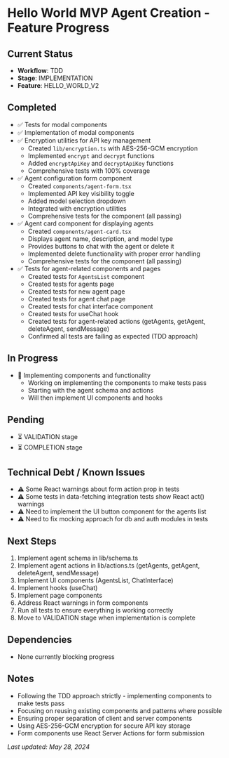 # Hello World MVP Agent Creation - Feature Progress

## Current Status
- **Workflow**: TDD
- **Stage**: IMPLEMENTATION
- **Feature**: HELLO_WORLD_V2

## Completed
- ✅ Tests for modal components
- ✅ Implementation of modal components
- ✅ Encryption utilities for API key management
  - Created `lib/encryption.ts` with AES-256-GCM encryption
  - Implemented `encrypt` and `decrypt` functions
  - Added `encryptApiKey` and `decryptApiKey` functions
  - Comprehensive tests with 100% coverage
- ✅ Agent configuration form component
  - Created `components/agent-form.tsx`
  - Implemented API key visibility toggle
  - Added model selection dropdown
  - Integrated with encryption utilities
  - Comprehensive tests for the component (all passing)
- ✅ Agent card component for displaying agents
  - Created `components/agent-card.tsx`
  - Displays agent name, description, and model type
  - Provides buttons to chat with the agent or delete it
  - Implemented delete functionality with proper error handling
  - Comprehensive tests for the component (all passing)
- ✅ Tests for agent-related components and pages
  - Created tests for `AgentsList` component
  - Created tests for agents page
  - Created tests for new agent page
  - Created tests for agent chat page
  - Created tests for chat interface component
  - Created tests for useChat hook
  - Created tests for agent-related actions (getAgents, getAgent, deleteAgent, sendMessage)
  - Confirmed all tests are failing as expected (TDD approach)

## In Progress
- 🔄 Implementing components and functionality
  - Working on implementing the components to make tests pass
  - Starting with the agent schema and actions
  - Will then implement UI components and hooks

## Pending
- ⏳ VALIDATION stage
- ⏳ COMPLETION stage

## Technical Debt / Known Issues
- ⚠️ Some React warnings about form action prop in tests
- ⚠️ Some tests in data-fetching integration tests show React act() warnings
- ⚠️ Need to implement the UI button component for the agents list
- ⚠️ Need to fix mocking approach for db and auth modules in tests

## Next Steps
1. Implement agent schema in lib/schema.ts
2. Implement agent actions in lib/actions.ts (getAgents, getAgent, deleteAgent, sendMessage)
3. Implement UI components (AgentsList, ChatInterface)
4. Implement hooks (useChat)
5. Implement page components
6. Address React warnings in form components
7. Run all tests to ensure everything is working correctly
8. Move to VALIDATION stage when implementation is complete

## Dependencies
- None currently blocking progress

## Notes
- Following the TDD approach strictly - implementing components to make tests pass
- Focusing on reusing existing components and patterns where possible
- Ensuring proper separation of client and server components
- Using AES-256-GCM encryption for secure API key storage
- Form components use React Server Actions for form submission

*Last updated: May 28, 2024* 